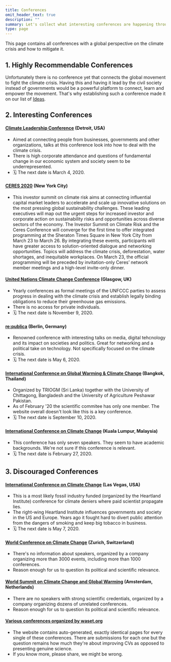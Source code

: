 ```yaml
---
title: Conferences
omit_header_text: true
description: ""
summary: Let's collect what interesting conferences are happening throughout the year.
type: page
---
```


This page contains all conferences with a global perspective on the climate crisis and how to mitigate it.

## 1. Highly Recommendable Conferences
Unfortunately there is no conference yet that connects the global movement to fight the climate crisis. Having this and having it lead by the civil society instead of governments would be a powerful platform to connect, learn and empower the movement. That's why establishing such a conference made it on our list of [Ideas](/ideas).


## 2. Interesting Conferences

#### [Climate Leadership Conference](https://climateleadershipconference.org/) (Detroit, USA)
* Aimed at connecting people from businesses, governments and other organizations, talks at this conference look into how to deal with the climate crisis.
* There is high corporate attendance and questions of fundamental change in our economic system and society seem to be underrepresented.
* 🗓 The next date is March 4, 2020.

#### [CERES 2020](https://events.ceres.org/event/37e45177-b6c5-44eb-bb9f-21e35d779d56) (New York City)
* This investor summit on climate risk aims at connecting influential capital market leaders to accelerate and scale up innovative solutions on the most pressing global sustainability challenges. These leading executives will map out the urgent steps for increased investor and corporate action on sustainability risks and opportunities across diverse sectors of the economy. The Investor Summit on Climate Risk and the Ceres Conference will converge for the first time to offer integrated programming at the Sheraton Times Square in New York City from March 23 to March 26. By integrating these events, participants will have greater access to solution-oriented dialogue and networking opportunities. Topics will address the climate crisis, deforestation, water shortages, and inequitable workplaces. On March 23, the official programming will be preceded by invitation-only Ceres’ network member meetings and a high-level invite-only dinner.

#### [United Nations Climate Change Conference](https://www.ukcop26.org/) (Glasgow, UK)
* Yearly conferences as formal meetings of the UNFCCC parties to assess progress in dealing with the climate crisis and establish legally binding obligations to reduce their greenhouse gas emissions.
* There is no access for private individuals.
* 🗓 The next date is November 9, 2020.


#### [re:publica](https://re-publica.com) (Berlin, Germany)
* Renowned conference with interesting talks on media, digital tehcnology and its impact on societies and politics. Great for networking and a political take on technology. Not specifically focused on the climate crisis.
* 🗓 The next date is May 6, 2020.


#### [International Conference on Global Warming & Climate Change](https://climatechangeconference.co/) (Bangkok, Thailand)

* Organized by TRIOGM (Sri Lanka) together with the University of Chittagong, Bangladesh and the University of Agriculture Peshawar Pakistan.
* As of February '20 the scientific commitee has only one member. The website overall doesn't look like this is a key conference.
* 🗓 The next date is September 10, 2020.


#### [International Conference on Climate Change](https://climatechangeconferences.com/) (Kuala Lumpur, Malaysia)

* This conference has only seven speakers. They seem to have academic backgrounds. We're not sure if this conference is relevant.
* 🗓 The next date is February 27, 2020.


## 3. Discouraged Conferences

#### [International Conference on Climate Change](https://climateconference.heartland.org) (Las Vegas, USA)
* This is a most likely fossil industry funded (organized by the Heartland Institute) conference for climate deniers where paid scientist propagate lies.
* The right-wing Heartland Institute influences governments and society in the US and Europe. Years ago it fought hard to divert public attention from the dangers of smoking and keep big tobacco in business.
* 🗓 The next date is May 7, 2020.


#### [World Conference on Climate Change](https://climatechange.insightconferences.com) (Zurich, Switzerland)
* There's no information about speakers, organized by a company organizing more than 3000 events, including more than 1000 conferences.
* Reason enough for us to question its political and scientific relevance.

#### [World Summit on Climate Change and Global Warming](https://climate.euroscicon.com) (Amsterdam, Netherlands)
* There are no speakers with strong scientific credentials, organized by a company organizing dozens of unrelated conferences. 
* Reason enough for us to question its political and scientific relevance.

#### [Various conferences organized by waset.org](https://waset.org/climate-change-conferences)
* The website contains auto-generated, exactly identical pages for every single of these conferences. There are submissions for each one but the question remains how much they're about improving CVs as opposed to presenting genuine science.
* If you know more, please share, we might be wrong.